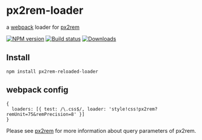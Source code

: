 # px2rem-loader

a [webpack](http://webpack.github.io/) loader for [px2rem](https://github.com/songsiqi/px2rem)

[![NPM version][npm-image]][npm-url]
[![Build status][travis-image]][travis-url]
[![Downloads][downloads-image]][downloads-url]

[npm-image]: https://img.shields.io/npm/v/px2rem-loader.svg
[npm-url]: https://npmjs.org/package/px2rem-loader
[travis-image]: https://img.shields.io/travis/Jinjiang/px2rem-loader.svg
[travis-url]: https://travis-ci.org/Jinjiang/px2rem-loader
[downloads-image]: http://img.shields.io/npm/dm/px2rem-loader.svg
[downloads-url]: https://npmjs.org/package/px2rem-loader

## Install

`npm install px2rem-reloaded-loader`

## webpack config

```
{
  loaders: [{ test: /\.css$/, loader: 'style!css!px2rem?remUnit=75&remPrecision=8' }]
}
```

Please see [px2rem](https://github.com/songsiqi/px2rem) for more information about query parameters of px2rem.
